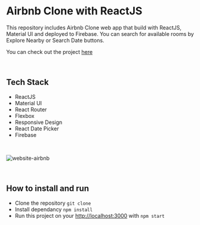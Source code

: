 # Airbnb Clone with ReactJS

This repository includes Airbnb Clone web app that build with ReactJS, Material UI and deployed to Firebase. You can search for available rooms by Explore Nearby or Search Date buttons.

You can check out the project [here](https://airbnb-clone-cde6b.web.app/)

<br>

## Tech Stack

- ReactJS
- Material UI
- React Router
- Flexbox
- Responsive Design
- React Date Picker
- Firebase

<br>

![website-airbnb](https://user-images.githubusercontent.com/60944453/161421176-69e8e287-04eb-4860-bd65-33aa740d11f2.PNG)

<br>

## How to install and run

- Clone the repository `git clone`
- Install dependancy `npm install`
- Run this project on your [http://localhost:3000](http://localhost:3000) with `npm start`
